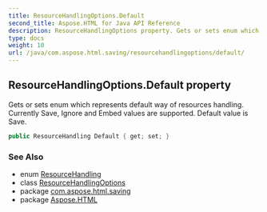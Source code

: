 ```yaml
---
title: ResourceHandlingOptions.Default
second_title: Aspose.HTML for Java API Reference
description: ResourceHandlingOptions property. Gets or sets enum which represents default way of resources handling. Currently Save Ignore and Embed values are supported. Default value is Save
type: docs
weight: 10
url: /java/com.aspose.html.saving/resourcehandlingoptions/default/
---
```

## ResourceHandlingOptions.Default property

Gets or sets enum which represents default way of resources handling. Currently Save, Ignore and Embed values are supported. Default value is Save.

```java
public ResourceHandling Default { get; set; }
```

### See Also

* enum [ResourceHandling](../../resourcehandling/)
* class [ResourceHandlingOptions](../)
* package [com.aspose.html.saving](../../../com.aspose.html.saving/)
* package [Aspose.HTML](../../../)
